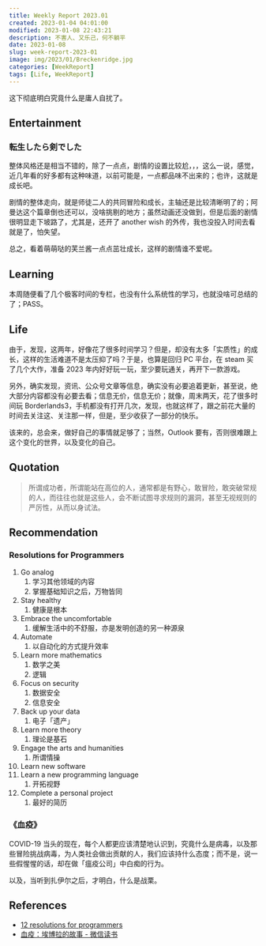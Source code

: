 ```yaml
---
title: Weekly Report 2023.01
created: 2023-01-04 04:01:00
modified: 2023-01-08 22:43:21
description: 不害人、又乐己，何不躺平
date: 2023-01-08
slug: week-report-2023-01
image: img/2023/01/Breckenridge.jpg
categories: [WeekReport]
tags: [Life, WeekReport]
---
```


这下彻底明白究竟什么是庸人自扰了。

## Entertainment

### 転生したら剣でした

整体风格还是相当不错的，除了一点点，剧情的设置比较尬，，，这么一说，感觉，近几年看的好多都有这种味道，以前可能是，一点都品味不出来的；也许，这就是成长吧。

剧情的整体走向，就是师徒二人的共同冒险和成长，主轴还是比较清晰明了的；阿曼达这个篇章倒也还可以，没啥挑剔的地方；虽然动画还没做到，但是后面的剧情很明显走下坡路了，尤其是，还开了 another wish 的外传，我也没投入时间去看就是了，怕失望。

总之，看着萌萌哒的芙兰酱一点点茁壮成长，这样的剧情谁不爱呢。

## Learning

本周随便看了几个极客时间的专栏，也没有什么系统性的学习，也就没啥可总结的了；PASS。

## Life

由于，发现，这两年，好像花了很多时间学习？但是，却没有太多「实质性」的成长，这样的生活难道不是太压抑了吗？于是，也算是回归 PC 平台，在 steam 买了几个大作，准备 2023 年内好好玩一玩，至少要玩通关，再开下一款游戏。

另外，确实发现，资讯、公众号文章等信息，确实没有必要追着更新，甚至说，绝大部分内容都没有必要去看；信息无价，信息无价；就像，周末两天，花了很多时间玩 Borderlands3，手机都没有打开几次，发现，也就这样了，跟之前花大量的时间去关注这、关注那一样，但是，至少收获了一部分的快乐。

该来的，总会来，做好自己的事情就足够了；当然，Outlook 要有，否则很难跟上这个变化的世界，以及变化的自己。

## Quotation

> 所谓成功者，所谓能站在高位的人，通常都是有野心，敢冒险，敢突破常规的人，而往往也就是这些人，会不断试图寻求规则的漏洞，甚至无视规则的严厉性，从而以身试法。

## Recommendation

### Resolutions for Programmers

1. Go analog
   1. 学习其他领域的内容
   2. 掌握基础知识之后，万物皆同
2. Stay healthy
   1. 健康是根本
3. Embrace the uncomfortable
   1. 缓解生活中的不舒服，亦是发明创造的另一种源泉
4. Automate
   1. 以自动化的方式提升效率
5. Learn more mathematics
   1. 数学之美
   2. 逻辑
6. Focus on security
   1. 数据安全
   2. 信息安全
7. Back up your data
   1. 电子「遗产」
8. Learn more theory
   1. 理论是基石
9. Engage the arts and humanities
   1. 所谓情操
10. Learn new software
11. Learn a new programming language
    1. 开拓视野
12. Complete a personal project
    1. 最好的简历

### 《血疫》

COVID-19 当头的现在，每个人都更应该清楚地认识到，究竟什么是病毒，以及那些冒险挑战病毒，为人类社会做出贡献的人，我们应该持什么态度；而不是，说一些假惺惺的话，却在做「瘟疫公司」中白痴的行为。

以及，当听到扎伊尔之后，才明白，什么是战栗。

## References

- [12 resolutions for programmers](https://matt.might.net/articles/programmers-resolutions)
- [血疫：埃博拉的故事 - 微信读书](https://weread.qq.com/web/bookDetail/464323f05e1d6a4649adb7d)
